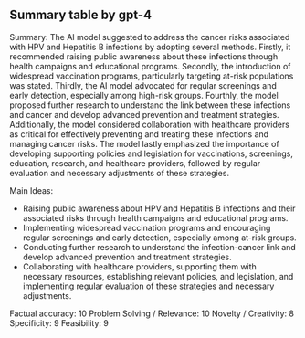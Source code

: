 ## Summary table by gpt-4
Summary: 
The AI model suggested to address the cancer risks associated with HPV and Hepatitis B infections by adopting several methods. Firstly, it recommended raising public awareness about these infections through health campaigns and educational programs. Secondly, the introduction of widespread vaccination programs, particularly targeting at-risk populations was stated. Thirdly, the AI model advocated for regular screenings and early detection, especially among high-risk groups. Fourthly, the model proposed further research to understand the link between these infections and cancer and develop advanced prevention and treatment strategies. Additionally, the model considered collaboration with healthcare providers as critical for effectively preventing and treating these infections and managing cancer risks. The model lastly emphasized the importance of developing supporting policies and legislation for vaccinations, screenings, education, research, and healthcare providers, followed by regular evaluation and necessary adjustments of these strategies.

Main Ideas: 
- Raising public awareness about HPV and Hepatitis B infections and their associated risks through health campaigns and educational programs. 
- Implementing widespread vaccination programs and encouraging regular screenings and early detection, especially among at-risk groups.
- Conducting further research to understand the infection-cancer link and develop advanced prevention and treatment strategies.
- Collaborating with healthcare providers, supporting them with necessary resources, establishing relevant policies, and legislation, and implementing regular evaluation of these strategies and necessary adjustments.

Factual accuracy: 10
Problem Solving / Relevance: 10
Novelty / Creativity: 8
Specificity: 9
Feasibility: 9